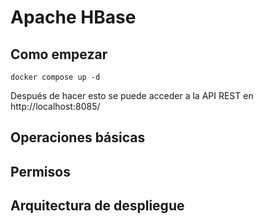 # Apache HBase

## Como empezar

```
docker compose up -d
```

Después de hacer esto se puede acceder a la API REST en http://localhost:8085/

## Operaciones básicas

## Permisos

## Arquitectura de despliegue
